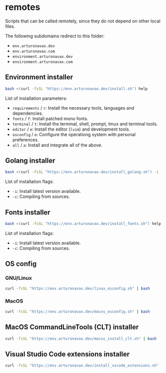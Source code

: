 # remotes

Scripts that can be called remotely, since they do not depend on other local files.

The following subdomains redirect to this folder:

- `env.arturonavax.dev`
- `env.arturonavax.com`
- `environment.arturonavax.dev`
- `environment.arturonavax.com`

## Environment installer

```sh
bash <(curl -fsSL "https://env.arturonavax.dev/install.sh") help
```

List of installation parameters:

- `requirements` / `r`: Install the necessary tools, languages and dependencies.
- `fonts` / `f`: Install patched mono fonts.
- `terminal` / `t`: Install the terminal, shell, prompt, tmux and terminal tools.
- `editor` / `e`: Install the editor (`lvim`) and development tools.
- `osconfig` / `o`: Configure the operationg system with personal preferences.
- `all` / `a`: Install and integrate all of the above.

## Golang installer

```sh
bash <(curl -fsSL "https://env.arturonavax.dev/install_golang.sh") -i
```

List of installation flags:

- `-i`: Install latest version available.
- `-c`: Compiling from sources.

## Fonts installer

```sh
bash <(curl -fsSL "https://env.arturonavax.dev/install_fonts.sh") help
```

List of installation flags:

- `-i`: Install latest version available.
- `-c`: Compiling from sources.

## OS config

### GNU/Linux

```sh
curl -fsSL "https://env.arturonavax.dev/linux_osconfig.sh" | bash
```

### MacOS

```sh
curl -fsSL "https://env.arturonavax.dev/macos_osconfig.sh" | bash
```

## MacOS CommandLineTools (CLT) installer

```sh
curl -fsSL "https://env.arturonavax.dev/macos_install_clt.sh" | bash
```

## Visual Studio Code extensions installer

```sh
curl -fsSL "https://env.arturonavax.dev/install_vscode_extensions.sh" | bash
```
